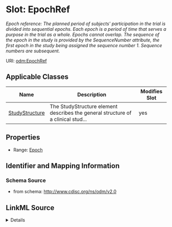 # Slot: EpochRef


_Epoch reference: The planned period of subjects' participation in the trial is divided into sequential epochs. Each epoch is a period of time that serves a purpose in the trial as a whole. Epochs cannot overlap. The sequence of the epoch in the study is provided by the SequenceNumber attribute, the first epoch in the study being assigned the sequence number 1. Sequence numbers are subsequent._



URI: [odm:EpochRef](http://www.cdisc.org/ns/odm/v2.0/EpochRef)



<!-- no inheritance hierarchy -->




## Applicable Classes

| Name | Description | Modifies Slot |
| --- | --- | --- |
[StudyStructure](StudyStructure.md) | The StudyStructure element describes the general structure of a clinical stud... |  yes  |







## Properties

* Range: [Epoch](Epoch.md)





## Identifier and Mapping Information







### Schema Source


* from schema: http://www.cdisc.org/ns/odm/v2.0




## LinkML Source

<details>
```yaml
name: EpochRef
description: 'Epoch reference: The planned period of subjects'' participation in the
  trial is divided into sequential epochs. Each epoch is a period of time that serves
  a purpose in the trial as a whole. Epochs cannot overlap. The sequence of the epoch
  in the study is provided by the SequenceNumber attribute, the first epoch in the
  study being assigned the sequence number 1. Sequence numbers are subsequent.'
from_schema: http://www.cdisc.org/ns/odm/v2.0
rank: 1000
identifier: false
alias: EpochRef
domain_of:
- StudyStructure
range: Epoch

```
</details>